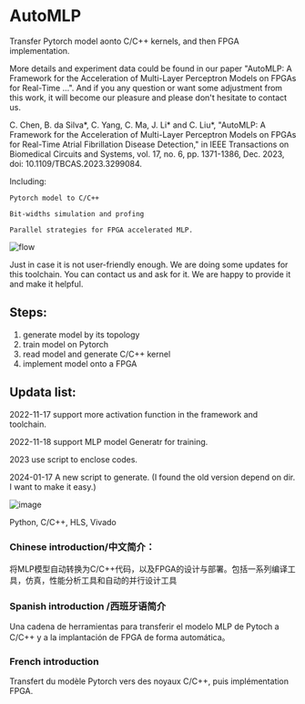 # AutoMLP


Transfer Pytorch model aonto C/C++ kernels, and then FPGA implementation. 

More details and experiment data could be found in our paper "AutoMLP: A Framework for the Acceleration of Multi-Layer Perceptron Models on FPGAs for Real-Time ...". And if you any question or want some adjustment from this work, it will become our pleasure and please don't hesitate to contact us.  

C. Chen, B. da Silva*, C. Yang, C. Ma, J. Li* and C. Liu*, "AutoMLP: A Framework for the Acceleration of Multi-Layer Perceptron Models on FPGAs for Real-Time Atrial Fibrillation Disease Detection," in IEEE Transactions on Biomedical Circuits and Systems, vol. 17, no. 6, pp. 1371-1386, Dec. 2023, doi: 10.1109/TBCAS.2023.3299084. 

Including:

    Pytorch model to C/C++

    Bit-widths simulation and profing
    
    Parallel strategies for FPGA accelerated MLP.

![flow](https://user-images.githubusercontent.com/107203941/204804467-9ea575c1-6449-4d55-ba14-d254c32c531b.png)


Just in case it is not user-friendly enough. We are doing some updates for this toolchain. You can contact us and ask for it. We are happy to provide it and make it helpful.  

## Steps:
1. generate model by its topology
2. train model on Pytorch 
3. read model and generate C/C++ kernel
4. implement model onto a FPGA

## Updata list:

2022-11-17 support more activation function in the framework and toolchain. 

2022-11-18 support MLP model Generatr for training.

2023 use script to enclose codes. 

2024-01-17 A new script to generate. (I found the old version depend on dir. I want to make it easy.)

![image](https://github.com/ChaosBest/AutoMLP/assets/107203941/0faa6279-4ffc-4404-9b20-77c18fb34fbd)


Python, C/C++, HLS, Vivado



### Chinese introduction/中文简介：

将MLP模型自动转换为C/C++代码，以及FPGA的设计与部署。包括一系列编译工具，仿真，性能分析工具和自动的并行设计工具

### Spanish introduction /西班牙语简介

Una cadena de herramientas para transferir el modelo MLP de Pytoch a C/C++ y a la implantación de FPGA de forma automática。

### French introduction

Transfert du modèle Pytorch vers des noyaux C/C++, puis implémentation FPGA.
